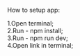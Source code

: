 How to setup app:

1.Open terminal;  
2.Run - npm install;  
3.Run - npm run dev;  
4.Open link in terminal;  
